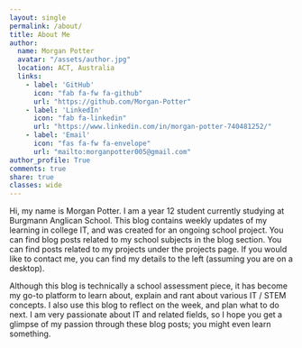 ```yaml
---
layout: single
permalink: /about/
title: About Me
author:
  name: Morgan Potter
  avatar: "/assets/author.jpg"
  location: ACT, Australia
  links:
    - label: 'GitHub'
      icon: "fab fa-fw fa-github"
      url: "https://github.com/Morgan-Potter"
    - label: 'LinkedIn'
      icon: "fab fa-linkedin"
      url: "https://www.linkedin.com/in/morgan-potter-740481252/"
    - label: 'Email'
      icon: "fas fa-fw fa-envelope"
      url: "mailto:morganpotter005@gmail.com"
author_profile: True
comments: true
share: true
classes: wide
---
```

Hi, my name is Morgan Potter. I am a year 12 student currently studying at Burgmann Anglican School. This blog contains weekly updates of my learning in college IT, and was created for an ongoing school project. You can find blog posts related to my school subjects in the blog section. You can find posts related to my projects under the projects page. If you would like to contact me, you can find my details to the left (assuming you are on a desktop). 

Although this blog is technically a school assessment piece, it has become my go-to platform to learn about, explain and rant about various IT / STEM concepts. I also use this blog to reflect on the week, and plan what to do next. I am very passionate about IT and related fields, so I hope you get a glimpse of my passion through these blog posts; you might even learn something. 
  